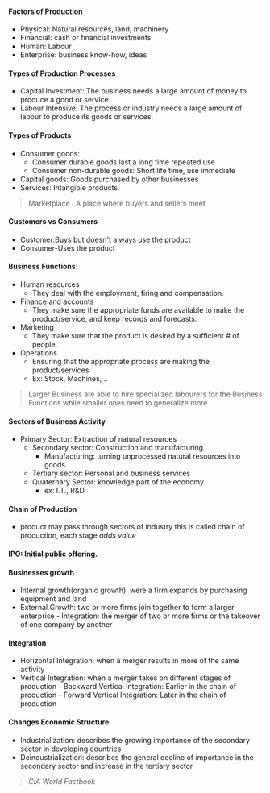 #### Factors of Production
- Physical: Natural resources, land, machinery
- Financial: cash or financial investments
- Human: Labour
- Enterprise: business know-how, ideas
#### Types of Production Processes
- Capital Investment: The business needs a large amount of money to produce a good or service.
- Labour Intensive: The process or industry needs a large amount of labour to produce its goods or services.

#### Types of Products
- Consumer goods:
	- Consumer durable goods:last a long time repeated use
	- Consumer non-durable goods: Short life time, use immediate
- Capital goods: Goods purchased by other businesses
- Services: Intangible products

 > 	Marketplace : A place where buyers and sellers meet 

#### Customers vs Consumers
- Customer:Buys but doesn't always use the product
- Consumer-Uses the product

#### Business Functions:
- Human resources
	- They deal with the employment, firing and compensation.
- Finance and accounts
	- They make sure the appropriate funds are available to make the product/service, and keep records and forecasts.
- Marketing
	- They make sure that the product is desired by a sufficient # of people.
- Operations
	- Ensuring that the appropriate process are making the product/services
	- Ex: Stock, Machines, ..

> Larger Business are able to hire specialized labourers for the Business Functions while smaller ones need to generalize more

#### Sectors of Business Activity
- Primary Sector: Extraction of natural resources
	- Secondary sector: Construction and manufacturing
		- Manufacturing: turning unprocessed natural resources into goods
	- Tertiary sector: Personal and business services
	- Quaternary Sector: knowledge part of the economy
		- ex: I.T., R&D

#### Chain of Production
- product may pass through sectors of industry this is called chain of production, each stage *adds value*

#### IPO: Initial public offering.

#### Businesses growth
- Internal growth(organic growth): were a firm expands by purchasing equipment and land
- External Growth: two or more firms join together to form a larger enterprise
		- Integration: the merger of two or more firms or the takeover of one company by another

#### Integration
- Horizontal Integration: when a merger results in more of the same activity
- Vertical Integration: when a merger takes on different stages of production
		- Backward Vertical Integration: Earlier in the chain of production
 		- Forward Vertical Integration: Later in the chain of production
 #### Changes Economic Structure
- Industrialization: describes the growing importance of the secondary sector in developing countries
- Deindustrialization: describes the general decline of importance in the secondary sector and increase in the tertiary sector

> *CIA World Factbook*
<!--stackedit_data:
eyJoaXN0b3J5IjpbMTYzNDIyNTYxMSwtMTM2OTAwNDE0OSwxNj
kyMTU0ODM0LDI4ODg0NjczNF19
-->